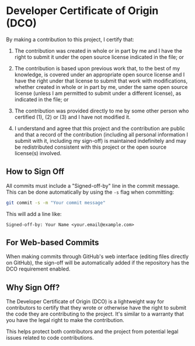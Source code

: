 # Developer Certificate of Origin (DCO)

By making a contribution to this project, I certify that:

1. The contribution was created in whole or in part by me and I have the right to submit it under the open source license indicated in the file; or

2. The contribution is based upon previous work that, to the best of my knowledge, is covered under an appropriate open source license and I have the right under that license to submit that work with modifications, whether created in whole or in part by me, under the same open source license (unless I am permitted to submit under a different license), as indicated in the file; or

3. The contribution was provided directly to me by some other person who certified (1), (2) or (3) and I have not modified it.

4. I understand and agree that this project and the contribution are public and that a record of the contribution (including all personal information I submit with it, including my sign-off) is maintained indefinitely and may be redistributed consistent with this project or the open source license(s) involved.

## How to Sign Off

All commits must include a "Signed-off-by" line in the commit message. This can be done automatically by using the `-s` flag when committing:

```bash
git commit -s -m "Your commit message"
```

This will add a line like:

```text
Signed-off-by: Your Name <your.email@example.com>
```

## For Web-based Commits

When making commits through GitHub's web interface (editing files directly on GitHub), the sign-off will be automatically added if the repository has the DCO requirement enabled.

## Why Sign Off?

The Developer Certificate of Origin (DCO) is a lightweight way for contributors to certify that they wrote or otherwise have the right to submit the code they are contributing to the project. It's similar to a warranty that you have the legal right to make the contribution.

This helps protect both contributors and the project from potential legal issues related to code contributions.
